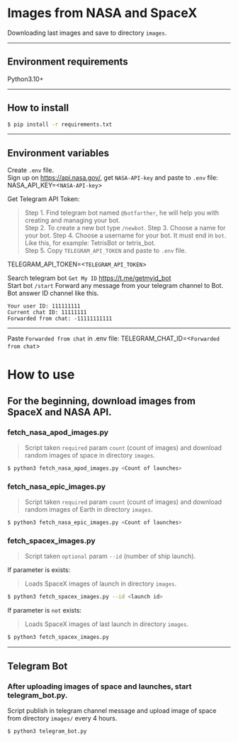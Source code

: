 # Images from NASA and SpaceX
Downloading last images and save to directory `images`.
***

## Environment requirements
Python3.10+
***

## How to install
```bash
$ pip install -r requirements.txt
```
***

## Environment variables
Create `.env` file.  
Sign up on https://api.nasa.gov/, get `NASA-API-key` and paste to `.env` file:  
NASA_API_KEY=<`NASA-API-key`>  

Get Telegram API Token:
> Step 1. Find telegram bot named `@botfarther`, he will help you with creating and managing your bot.  
> Step 2. To create a new bot type `/newbot`.
> Step 3. Choose a name for your bot.
> Step 4. Choose a username for your bot. It must end in `bot`. Like this, for example: TetrisBot or tetris_bot.  
> Step 5. Copy `TELEGRAM_API_TOKEN` and paste to `.env` file.

TELEGRAM_API_TOKEN=<`TELEGRAM_API_TOKEN`>  

Search telegram bot `Get My ID` https://t.me/getmyid_bot  
Start bot `/start`
Forward any message from your telegram channel to Bot.  
Bot answer ID channel like this.
```
Your user ID: 111111111
Current chat ID: 11111111
Forwarded from chat: -11111111111
```
***
Paste `Forwarded from chat` in .env file:
TELEGRAM_CHAT_ID=<`Forwarded from chat`>

# How to use
## For the beginning, download images from SpaceX and NASA API.
### **fetch_nasa_apod_images.py**
>Script taken `required` param `count` (count of images) and download random images of space in directory `images`.
```bash
$ python3 fetch_nasa_apod_images.py <Count of launches>
```

### **fetch_nasa_epic_images.py**
>Script taken `required` param `count` (count of images) and download random images of Earth in directory `images`.
```bash
$ python3 fetch_nasa_epic_images.py <Count of launches>
```

### **fetch_spacex_images.py**
>Script taken `optional` param `--id` (number of ship launch).

If parameter is exists:
>Loads SpaceX images of launch in directory `images`.
```bash
$ python3 fetch_spacex_images.py --id <launch id>
```

If parameter is `not` exists:
>Loads SpaceX images of last launch in directory `images`.
```bash
$ python3 fetch_spacex_images.py
```
***

## Telegram Bot
### After uploading images of space and launches, start **telegram_bot.py**. 
Script publish in telegram channel message and upload image of space from directory `images/` every 4 hours.
```bash
$ python3 telegram_bot.py
```
